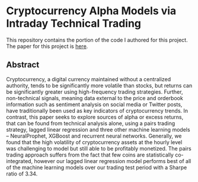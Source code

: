 # Cryptocurrency Alpha Models via Intraday Technical Trading

This repository contains the portion of the code I authored for this project. The paper for this project is [here](https://jonathan-ling.github.io/artefacts/2021.06%20Intraday%20technical%20trading%20for%20cryptocurrencies%20-%20paper.pdf).

## Abstract
Cryptocurrency, a digital currency maintained without a centralized authority, tends to be significantly more volatile than stocks, but returns can be significantly greater using high-frequency trading strategies. Further, non-technical signals, meaning data external to the price and orderbook information such as sentiment analysis on social media or Twitter posts, have traditionally been used as key indicators of cryptocurrency trends. In contrast, this paper seeks to explore sources of alpha or excess returns, that can be found from technical analysis alone, using a pairs trading strategy, lagged linear regression and three other machine learning models – NeuralProphet, XGBoost and recurrent neural networks. Generally, we found that the high volatility of cryptocurrency assets at the hourly level was challenging to model but still able to be profitably monetized. The pairs trading approach suffers from the fact that few coins are statistically co-integrated, however our lagged linear regression model performs best of all of the machine learning models over our trading test period with a Sharpe ratio of 3.34.
